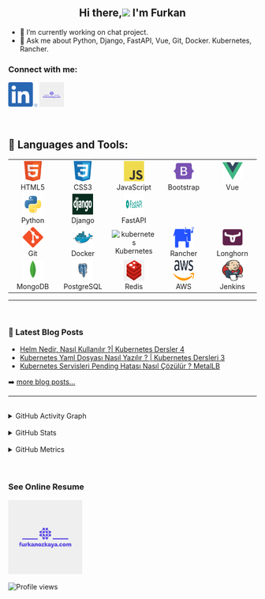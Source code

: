<h2 align="center">Hi there,<img src="https://media.giphy.com/media/hvRJCLFzcasrR4ia7z/giphy.gif" width="25px"> I'm Furkan</h2> 



- 🔭 I’m currently working on chat project.
- 💬 Ask me about Python, Django, FastAPI, Vue, Git, Docker. Kubernetes, Rancher. 


### <b> Connect with me:</b>

[<img src='./images/linkedin.png' alt='github' height='50'>](https://tr.linkedin.com/in/arif-furkan-ozkaya/)
[<img src='./images/furkanozkaya.com.png' alt='website' height='50'>](https://furkanozkaya.com)  
  
<br>

<h2 align="left" id="macropower-tech">🔨 Languages and Tools: </h2>

<p align="left">
<table>
  <tr>
    <td align="center" width="96">
      <img src="https://raw.githubusercontent.com/devicons/devicon/master/icons/html5/html5-original.svg" alt="html5" width="42" height="42" />
      <br>HTML5
    </td>
    <td align="center" width="96">
      <img src="https://raw.githubusercontent.com/devicons/devicon/master/icons/css3/css3-original.svg" alt="css3" width="42" height="42" />
      <br>CSS3
    </td>
    <td align="center" width="96">
      <img src="https://raw.githubusercontent.com/devicons/devicon/master/icons/javascript/javascript-original.svg" alt="javascript" width="42" height="42" />
      <br>JavaScript
    </td>
    <td align="center" width="96">
      <img src="https://raw.githubusercontent.com/devicons/devicon/master/icons/bootstrap/bootstrap-plain.svg" alt="bootstrap" width="42" height="42" />
      <br>Bootstrap
    </td>
    <td align="center" width="96">
      <img src="https://raw.githubusercontent.com/devicons/devicon/master/icons/vuejs/vuejs-original.svg" alt="vue" width="42" height="42" />
      <br>Vue
    </td>
  </tr>
  <tr>
    <td align="center" width="96">
      <img src="https://raw.githubusercontent.com/devicons/devicon/master/icons/python/python-original.svg" alt="python" width="42" height="42" />
      <br>Python
    </td>
    <td align="center" width="96">
      <img src="./images/django.png" alt="django" width="42" height="42" />
      <br>Django
    </td>
    <td align="center" width="96">
      <img src="./images/fastapi.png" alt="fastapi" width="42" height="42" />
      <br>FastAPI
    </td>
  </tr>
  <tr>
    <td align="center" width="96">
      <img src="https://raw.githubusercontent.com/devicons/devicon/master/icons/git/git-original.svg" alt="git" width="42" height="42" />
      <br>Git
    </td>
    <td align="center" width="96">
      <img src="https://raw.githubusercontent.com/devicons/devicon/master/icons/docker/docker-original.svg" alt="docker" width="42" height="42" />
      <br>Docker
    </td>
    <td align="center" width="96">
      <img src="https://www.vectorlogo.zone/logos/kubernetes/kubernetes-icon.svg" alt="kubernetes" width="42" height="42" />
      <br>Kubernetes
    </td>
    <td align="center" width="96"> 
      <img src="./images/rancher.png" alt="rancher" width="42" height="42" />
      <br>Rancher
    </td>
     <td align="center" width="96"> 
      <img src="./images/longhorn.png" alt="longhorn" width="42" height="42" />
      <br>Longhorn
    </td>
  </tr>
  <tr>
    <td align="center" width="96">
      <img src="./images/mongodb.png" alt="mongodb" width="42" height="42" />
      <br>MongoDB
    </td>
    <td align="center" width="96">
      <img src="./images/postgresql.png" alt="postgresql" width="42" height="42" />
      <br>PostgreSQL
    </td>
     <td align="center" width="96">
      <img src="./images/redis.png" alt="redis" width="42" height="42" />
      <br>Redis
    </td>
    <td align="center" width="96">
      <img src="./images/aws.png" alt="aws" width="42" height="42" />
      <br>AWS
    </td>
    <td align="center" width="96">
      <img src="./images/jenkins.png" alt="postgresql" width="42" height="42" />
      <br>Jenkins
    </td>
  </tr>
</table>
</p>


<hr>
<br>

### 📕 Latest Blog Posts

- [Helm Nedir, Nasıl Kullanılır ?| Kubernetes Dersler 4](https://furkanozkaya.com/devops/helm-nedir-nasil-kullanilir/)
- [Kubernetes Yaml Dosyası Nasıl Yazılır ? | Kubernetes Dersleri 3](https://furkanozkaya.com/devops/kubernetes/kubernetes-dersleri/kubernetes-yaml-dosyasi-nasil-yazilir/)
- [Kubernetes Servisleri Pending Hatası Nasıl Çözülür ? MetalLB](https://furkanozkaya.com/devops/kubernetes/kubernetes-servisleri-pending-hatasi-nasil-cozulur-metallb/)


➡️ [more blog posts...](https://furkanozkaya.com)


<hr>
<br>

<details>
  <summary> GitHub Activity Graph</summary>
    
![GitHub Activity Graph](https://activity-graph.herokuapp.com/graph?username=furkanozkaya&theme=react-dark)  

</details>

<br>

<details>
  <summary> GitHub Stats</summary>

  ![Furkanozkaya's GitHub stats](https://github-readme-stats.vercel.app/api?username=furkanozkaya&show_icons=true&theme=highcontrast)

</details>

<br>

<details>
  <summary> GitHub Metrics</summary>

![GitHub metrics](https://metrics.lecoq.io/furkanozkaya)  

</details>


<br>
<br>


### <b> See Online Resume </b>

[<img src='./images/furkanozkaya.com.png' alt='website' height='150'>](https://furkanozkaya.com/resume/arif-furkan-ozkaya/)  



![Profile views](https://gpvc.arturio.dev/furkanozkaya)  

